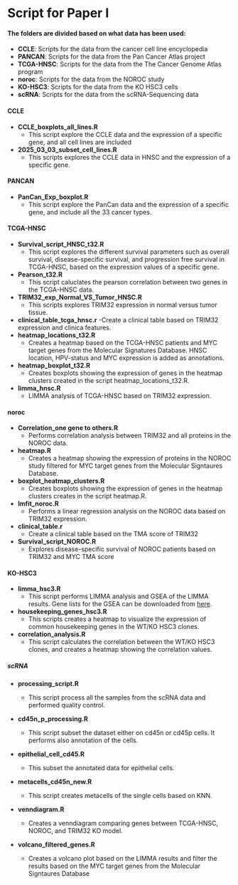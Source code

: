 # Script for Paper I

#### The folders are divided based on what data has been used: 
- **CCLE**: Scripts for the data from the cancer cell line encyclopedia 
- **PANCAN**: Scripts for the data from the Pan Cancer Atlas project 
- **TCGA-HNSC**: Scripts for the data from the The Cancer Genome Atlas program 
- **noroc**: Scripts for the data from the NOROC study
- **KO-HSC3**: Scripts for  the data from the KO HSC3 cells 
- **scRNA**: Scripts for the data from the scRNA-Sequencing data 

#### CCLE 
- **CCLE_boxplots_all_lines.R**
    - This script explore the CCLE data and the expression of a specific gene, and all cell lines are included 
- **2025_03_03_subset_cell_lines.R**
    - This scripts explores the CCLE data in HNSC and the expression of a specific gene.

#### PANCAN 
- **PanCan_Exp_boxplot.R** 
    - This script explore the PanCan data and the expression of a specific gene, and include all the 33 cancer types. 

#### TCGA-HNSC 
- **Survival_script_HNSC_t32.R** 
   - This script explores the different survival parameters such as overall survival, disease-specific survival, and progression free survival in TCGA-HNSC, based on the expression values of a specific gene. 
- **Pearson_t32.R** 
    - This script caluclates the pearson correlation between two genes in the TCGA-HNSC data. 
- **TRIM32_exp_Normal_VS_Tumor_HNSC.R**
    - This scripts explores TRIM32 expression in normal versus tumor tissue. 
- **clinical_table_tcga_hnsc.r**
    -Create a clinical table based on TRIM32 expression and clinica features. 
- **heatmap_locations_t32.R**
    - Creates a heatmap based on the TCGA-HNSC patients and MYC target genes from the Molecular Signatures Database. HNSC location, HPV-status and MYC expression is added as annotations. 
- **heatmap_boxplot_t32.R**
    - Creates boxplots showing the expression of genes in the heatmap clusters created in the script heatmap_locations_t32.R.
- **limma_hnsc.R**
    - LIMMA analysis of TCGA-HNSC based on TRIM32 expression.

#### noroc 
- **Correlation_one gene to others.R**
    - Performs correlation analysis between TRIM32 and all proteins in the NOROC data. 
- **heatmap.R**
    - Creates a heatmap showing the expression of proteins in the NOROC study filtered for MYC target genes from the Molecular Signtaures Database. 
- **boxplot_heatmap_clusters.R**
    - Creates boxplots showing the expression of genes in the heatmap clusters creates in the script heatmap.R. 
- **lmfit_noroc.R**
    - Performs a linear regression analysis on the NOROC data based on TRIM32 expression.
- **clinical_table.r**
    - Create a clinical table based on the TMA score of TRIM32
- **Survival_script_NOROC.R**
    - Explores disease-specific survival of NOROC patients based on TRIM32 and MYC TMA score

#### KO-HSC3 
- **limma_hsc3.R** 
    - This script performs LIMMA analysis and GSEA of the LIMMA results. Gene lists for the GSEA can be downloaded from [here](https://www.gsea-msigdb.org/gsea/msigdb/index.jsp). 
- **housekeeping_genes_hsc3.R**
    - This scripts creates a heatmap to visualize the expression of common housekeeping genes in the WT/KO HSC3 clones. 
- **correlation_analysis.R** 
    - This script calculates the correlation between the WT/KO HSC3 clones, and creates a heatmap showing the correlation values. 

##### scRNA 
- **processing_script.R**
    - This script process all the samples from the scRNA data and performed quality control. 
- **cd45n_p_processing.R**
    - This script subset the dataset either on cd45n or cd45p cells. It performs also annotation of the cells.
- **epithelial_cell_cd45.R**
    - This subset the annotated data for epithelial cells. 
- **metacells_cd45n_new.R**
    - This script creates metacells of the single cells based on KNN. 

- **venndiagram.R**
    - Creates a venndiagram comparing genes between TCGA-HNSC, NOROC, and TRIM32 KO model. 
- **volcano_filtered_genes.R**
    - Creates a volcano plot based on the LIMMA results and filter the results based on the MYC target genes from the Molecular Signtaures Database

